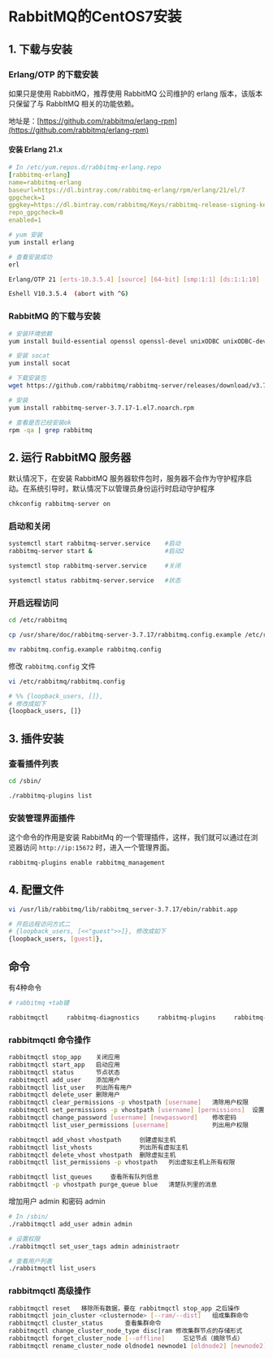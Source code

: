 # RabbitMQ的CentOS7安装

## 1. 下载与安装

### Erlang/OTP 的下载安装

如果只是使用 RabbitMQ，推荐使用 RabbitMQ 公司维护的 erlang 版本，该版本只保留了与 RabbltMQ 相关的功能依赖。

地址是：[https://github.com/rabbitmq/erlang-rpm](https://github.com/rabbitmq/erlang-rpm)

#### 安装 Erlang 21.x

```yml
# In /etc/yum.repos.d/rabbitmq-erlang.repo
[rabbitmq-erlang]
name=rabbitmq-erlang
baseurl=https://dl.bintray.com/rabbitmq-erlang/rpm/erlang/21/el/7
gpgcheck=1
gpgkey=https://dl.bintray.com/rabbitmq/Keys/rabbitmq-release-signing-key.asc
repo_gpgcheck=0
enabled=1
```

```bash
# yum 安装
yum install erlang

# 查看安装成功
erl

Erlang/OTP 21 [erts-10.3.5.4] [source] [64-bit] [smp:1:1] [ds:1:1:10] [async-threads:1] [hipe]

Eshell V10.3.5.4  (abort with ^G)
```

### RabbitMQ 的下载与安装

```bash
# 安装环境依赖
yum install build-essential openssl openssl-devel unixODBC unixODBC-devel make gcc gcc-c++ kernel-devel m4 ncurses-devel tk tc xz

# 安装 socat
yum install socat

# 下载安装包
wget https://github.com/rabbitmq/rabbitmq-server/releases/download/v3.7.17/rabbitmq-server-3.7.17-1.el7.noarch.rpm

# 安装
yum install rabbitmq-server-3.7.17-1.el7.noarch.rpm

# 查看是否已经安装ok
rpm -qa | grep rabbitmq
```

## 2. 运行 RabbitMQ 服务器

默认情况下，在安装 RabbitMQ 服务器软件包时，服务器不会作为守护程序启动。在系统引导时，默认情况下以管理员身份运行时启动守护程序

```bash
chkconfig rabbitmq-server on
```

### 启动和关闭

```bash
systemctl start rabbitmq-server.service    #启动
rabbitmq-server start &                    #启动2

systemctl stop rabbitmq-server.service     #关闭

systemctl status rabbitmq-server.service   #状态
```

### 开启远程访问

```bash
cd /etc/rabbitmq

cp /usr/share/doc/rabbitmq-server-3.7.17/rabbitmq.config.example /etc/rabbitmq/

mv rabbitmq.config.example rabbitmq.config
```

修改 `rabbitmq.config` 文件

```bash
vi /etc/rabbitmq/rabbitmq.config

# %% {loopback_users, []},
# 修改成如下
{loopback_users, []}
```

## 3. 插件安装

### 查看插件列表

```bash
cd /sbin/

./rabbitmq-plugins list
```

### 安装管理界面插件

这个命令的作用是安装 RabbitMq 的一个管理插件，这样，我们就可以通过在浏览器访问 `http://ip:15672` 时，进入一个管理界面。

```bash
rabbitmq-plugins enable rabbitmq_management
```

## 4. 配置文件

```bash
vi /usr/lib/rabbitmq/lib/rabbitmq_server-3.7.17/ebin/rabbit.app

# 开启远程访问方式二
# {loopback_users, [<<"guest">>]}, 修改成如下
{loopback_users, [guest]},
```

## 命令

有4种命令

```bash
# rabbitmq +tab键

rabbitmqctl     rabbitmq-diagnostics     rabbitmq-plugins     rabbitmq-server
```

### rabbitmqctl 命令操作

```bash
rabbitmqctl stop_app    关闭应用
rabbitmqctl start_app   启动应用
rabbitmqctl status      节点状态
rabbitmqctl add_user    添加用户
rabbitmqctl list_user   列出所有用户
rabbitmqctl delete_user 删除用户
rabbitmqctl clear_permissions -p vhostpath [username]   清除用户权限
rabbitmqctl set_permissions -p vhostpath [username] [permissions]  设置用户权限
rabbitmqctl change_password [username] [newpassword]    修改密码
rabbitmqctl list_user_permissions [username]            列出用户权限

rabbitmqctl add_vhost vhostpath     创建虚拟主机
rabbitmqctl list_vhosts             列出所有虚拟主机
rabbitmqctl delete_vhost vhostpath  删除虚拟主机
rabbitmqctl list_permissions -p vhostpath   列出虚拟主机上所有权限

rabbitmqctl list_queues     查看所有队列信息
rabbitmqctl -p vhostpath purge_queue blue   清楚队列里的消息
```

增加用户 admin 和密码 admin

```bash
# In /sbin/
./rabbitmqctl add_user admin admin

# 设置权限
./rabbitmqctl set_user_tags admin administraotr

# 查看用户列表
./rabbitmqctl list_users
```

### rabbitmqctl 高级操作

```bash
rabbitmqctl reset   移除所有数据，要在 rabbitmqctl stop_app 之后操作
rabbitmqctl join_cluster <clusternode> [--ram/--dist]   组成集群命令
rabbitmqctl cluster_status      查看集群命令
rabbitmqctl change_cluster_node_type disc|ram 修改集群节点的存储形式
rabbitmqctl forget_cluster_node [--offline]     忘记节点（摘除节点）
rabbitmqctl rename_cluster_node oldnode1 newnode1 [oldnode2] [newnode2] ...  (修改节点名称)
```




















